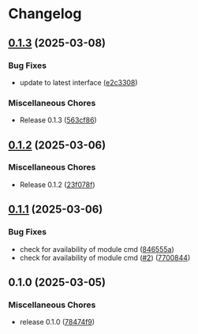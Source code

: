 # Changelog

## [0.1.3](https://github.com/snakemake/snakemake-software-deployment-plugin-envmodules/compare/v0.1.2...v0.1.3) (2025-03-08)


### Bug Fixes

* update to latest interface ([e2c3308](https://github.com/snakemake/snakemake-software-deployment-plugin-envmodules/commit/e2c33084e95ae7dd170361de960e76fce5a91f27))


### Miscellaneous Chores

* Release 0.1.3 ([563cf86](https://github.com/snakemake/snakemake-software-deployment-plugin-envmodules/commit/563cf86125d38429bd11733c5ecfb09ca08cd191))

## [0.1.2](https://github.com/snakemake/snakemake-software-deployment-plugin-envmodules/compare/v0.1.1...v0.1.2) (2025-03-06)


### Miscellaneous Chores

* Release 0.1.2 ([23f078f](https://github.com/snakemake/snakemake-software-deployment-plugin-envmodules/commit/23f078f04ad41b9e8d7eedab470e278992ed16f0))

## [0.1.1](https://github.com/snakemake/snakemake-software-deployment-plugin-envmodules/compare/v0.1.0...v0.1.1) (2025-03-06)


### Bug Fixes

* check for availability of module cmd ([846555a](https://github.com/snakemake/snakemake-software-deployment-plugin-envmodules/commit/846555ade79603eb4bdd26ce527066ce3540f577))
* check for availability of module cmd ([#2](https://github.com/snakemake/snakemake-software-deployment-plugin-envmodules/issues/2)) ([7700844](https://github.com/snakemake/snakemake-software-deployment-plugin-envmodules/commit/77008445d7be73d1f8944b3eb1d6924d0c6798d3))

## 0.1.0 (2025-03-05)


### Miscellaneous Chores

* release 0.1.0 ([78474f9](https://github.com/snakemake/snakemake-software-deployment-plugin-envmodules/commit/78474f9f05af6d544f059e506e85a57e8ae75bd3))
